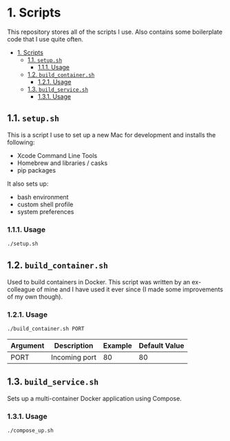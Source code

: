# 1. Scripts

This repository stores all of the scripts I use. Also contains some boilerplate code that I use quite often.

- [1. Scripts](#1-scripts)
  - [1.1. `setup.sh`](#11-setupsh)
    - [1.1.1. Usage](#111-usage)
  - [1.2. `build_container.sh`](#12-build_containersh)
    - [1.2.1. Usage](#121-usage)
  - [1.3. `build_service.sh`](#13-build_servicesh)
    - [1.3.1. Usage](#131-usage)

## 1.1. `setup.sh`

This is a script I use to set up a new Mac for development and installs the following:

- Xcode Command Line Tools
- Homebrew and libraries / casks
- pip packages

It also sets up: 

- bash environment
- custom shell profile
- system preferences

### 1.1.1. Usage

```sh
./setup.sh
```

## 1.2. `build_container.sh`

Used to build containers in Docker. This script was written by an ex-colleague of mine and I have used it ever since (I made some improvements of my own though).

### 1.2.1. Usage

```sh
./build_container.sh PORT
```

| Argument | Description   | Example | Default Value |
| -------- | ------------- | ------- | ------------- |
| PORT     | Incoming port | 80      | 80            |

## 1.3. `build_service.sh`

Sets up a multi-container Docker application using Compose.

### 1.3.1. Usage

```sh
./compose_up.sh
```